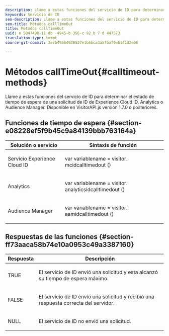 ```yaml
---
description: Llame a estas funciones del servicio de ID para determinar el estado de tiempo de espera de una solicitud de ID de Experience Cloud ID, Analytics o Audience Manager. Disponible en VisitorAPI.js versión 1.7.0 o posteriores.
keywords: Servicio de ID
seo-description: Llame a estas funciones del servicio de ID para determinar el estado de tiempo de espera de una solicitud de ID de Experience Cloud ID, Analytics o Audience Manager. Disponible en VisitorAPI.js versión 1.7.0 o posteriores.
seo-title: Métodos callTimeOut
title: Métodos callTimeOut
uuid: e 5047498-11 db -4945-b 356-c 92 b 7 d 447573
translation-type: tm+mt
source-git-commit: 3e7b49564938527e1b6bca3a5fbaf9eb141d2e06

---
```



# Métodos callTimeOut{#calltimeout-methods}

Llame a estas funciones del servicio de ID para determinar el estado de tiempo de espera de una solicitud de ID de Experience Cloud ID, Analytics o Audience Manager. Disponible en VisitorAPI.js versión 1.7.0 o posteriores.

## Funciones de tiempo de espera {#section-e08228ef5f9b45c9a84139bbb763164a}

<table id="table_B3ACE584B3224D838070D32A8462EF28"> 
 <thead> 
  <tr> 
   <th colname="col1" class="entry"> Solución o servicio </th> 
   <th colname="col2" class="entry"> Sintaxis de función </th> 
  </tr> 
 </thead>
 <tbody> 
  <tr> 
   <td colname="col1"> <p>Servicio Experience Cloud ID </p> </td> 
   <td colname="col2"> <p> <span class="codeph">var <span class="varname"> variablename</span> = visitor. mcidcalltimedout ()</span> </p> </td> 
  </tr> 
  <tr> 
   <td colname="col1"> <p> <span class="keyword">Analytics </span> </p> </td> 
   <td colname="col2"> <p> <span class="codeph">var <span class="varname"> variablename</span> = visitor. analyticsidcalltimedout ()</span> </p> </td> 
  </tr> 
  <tr> 
   <td colname="col1"> <p> <span class="keyword"> Audience Manager</span> </p> </td> 
   <td colname="col2"> <p> <span class="codeph">var <span class="varname"> variablename</span> = visitor. aamidcalltimedout ()</span> </p> </td> 
  </tr> 
 </tbody> 
</table>

## Respuestas de las funciones {#section-ff73aaca58b74e10a0953c49a3387160}

<table id="table_5D08A5DD6FD04F94818B0E8B790D3136"> 
 <thead> 
  <tr> 
   <th colname="col1" class="entry"> Respuesta </th> 
   <th colname="col2" class="entry"> Descripción </th> 
  </tr> 
 </thead>
 <tbody> 
  <tr> 
   <td colname="col1"> <p> <span class="codeph"> TRUE</span> </p> </td> 
   <td colname="col2"> <p>El servicio de ID envió una solicitud y esta alcanzó su tiempo de espera máximo. </p> </td> 
  </tr> 
  <tr> 
   <td colname="col1"> <p> <span class="codeph"> FALSE</span> </p> </td> 
   <td colname="col2"> <p>El servicio de ID envió una solicitud y recibió una respuesta correcta del servidor. </p> </td> 
  </tr> 
  <tr> 
   <td colname="col1"> <p> <span class="codeph"> NULL</span> </p> </td> 
   <td colname="col2"> <p>El servicio de ID no envió una solicitud. </p> </td> 
  </tr> 
 </tbody> 
</table>

